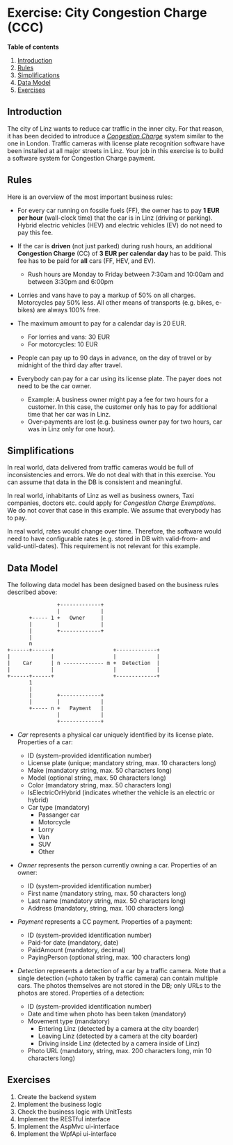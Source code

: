 # Exercise: City Congestion Charge (CCC)  

**Table of contents**
1. [Introduction](#introduction)
2. [Rules](#rules)
3. [Simplifications](#simplifications)
4. [Data Model](#data-model)
5. [Exercises](#exercises)

## Introduction

The city of Linz wants to reduce car traffic in the inner city. For that reason, it has been decided to introduce a [*Congestion Charge*](https://de.wikipedia.org/wiki/Innenstadtmaut) system similar to the one in London. Traffic cameras with license plate recognition software have been installed at all major streets in Linz. Your job in this exercise is to build a software system for Congestion Charge payment.

## Rules

Here is an overview of the most important business rules:

* For every car running on fossile fuels (FF), the owner has to pay **1 EUR per hour** (wall-clock time) that the car is in Linz (driving or parking). Hybrid electric vehicles (HEV) and electric vehicles (EV) do not need to pay this fee.

* If the car is **driven** (not just parked) during rush hours, an additional **Congestion Charge** (CC) of **3 EUR per calendar day** has to be paid. This fee has to be paid for **all** cars (FF, HEV, and EV).
  * Rush hours are Monday to Friday between 7:30am and 10:00am and between 3:30pm and 6:00pm

* Lorries and vans have to pay a markup of 50% on all charges. Motorcycles pay 50% less. All other means of transports (e.g. bikes, e-bikes) are always 100% free.

* The maximum amount to pay for a calendar day is 20 EUR.
  * For lorries and vans: 30 EUR
  * For motorcycles: 10 EUR

* People can pay up to 90 days in advance, on the day of travel or by midnight of the third day after travel.

* Everybody can pay for a car using its license plate. The payer does not need to be the car owner.
  * Example: A business owner might pay a fee for two hours for a customer. In this case, the customer only has to pay for additional time that her car was in Linz.
  * Over-payments are lost (e.g. business owner pay for two hours, car was in Linz only for one hour).

## Simplifications

In real world, data delivered from traffic cameras would be full of inconsistencies and errors. We do not deal with that in this exercise. You can assume that data in the DB is consistent and meaningful.

In real world, inhabitants of Linz as well as business owners, Taxi companies, doctors etc. could apply for *Congestion Charge Exemptions*. We do not cover that case in this example. We assume that everybody has to pay.

In real world, rates would change over time. Therefore, the software would need to have configurable rates (e.g. stored in DB with valid-from- and valid-until-dates). This requirement is not relevant for this example.

## Data Model

The following data model has been designed based on the business rules described above:

```txt
                +-------------+ 
                |             | 
       +----- 1 +   Owner     | 
       |        |             | 
       |        +-------------+   
       |                                 
       n       
+------+------+                   +-------------+
|             |                   |             |
|    Car      | n ------------- m +  Detection  |
|             |                   |             |
+------+------+                   +-------------+
       1             
       |             
       |        +-------------+
       |        |             |         
       +----- n +   Payment   |
                |             |
                +-------------+

```

* *Car* represents a physical car uniquely identified by its license plate. Properties of a car:
  * ID (system-provided identification number)  
  * License plate (unique; mandatory string, max. 10 characters long)  
  * Make (mandatory string, max. 50 characters long)  
  * Model (optional string, max. 50 characters long)  
  * Color (mandatory string, max. 50 characters long)  
  * IsElectricOrHybrid (indicates whether the vehicle is an electric or hybrid)
  * Car type (mandatory)  
    * Passanger car
    * Motorcycle
    * Lorry
    * Van
    * SUV
    * Other

* *Owner* represents the person currently owning a car. Properties of an owner:
  * ID (system-provided identification number)
  * First name (mandatory string, max. 50 characters long)
  * Last name (mandatory string, max. 50 characters long)
  * Address (mandatory, string, max. 100 characters long)

* *Payment* represents a CC payment. Properties of a payment:
  * ID (system-provided identification number)
  * Paid-for date (mandatory, date)
  * PaidAmount (mandatory, decimal)
  * PayingPerson (optional string, max. 100 characters long)

* *Detection* represents a detection of a car by a traffic camera. Note that a single detection (=photo taken by traffic camera) can contain multiple cars. The photos themselves are not stored in the DB; only URLs to the photos are stored. Properties of a detection:
  * ID (system-provided identification number)
  * Date and time when photo has been taken (mandatory)
  * Movement type (mandatory)
    * Entering Linz (detected by a camera at the city boarder)
    * Leaving Linz (detected by a camera at the city boarder)
    * Driving inside Linz (detected by a camera inside of Linz)
  * Photo URL (mandatory, string, max. 200 characters long, min 10 characters long)

## Exercises

1. Create the backend system
2. Implement the business logic
3. Check the business logic with UnitTests
4. Implement the RESTful interface
5. Implement the AspMvc ui-interface
6. Implement the WpfApi ui-interface
